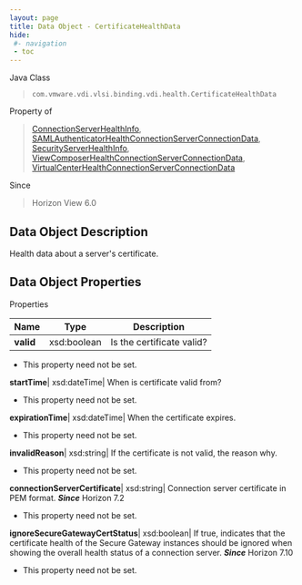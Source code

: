 ```yaml
---
layout: page
title: Data Object - CertificateHealthData
hide:
 #- navigation
 - toc
---
```






Java Class  
> `com.vmware.vdi.vlsi.binding.vdi.health.CertificateHealthData`

Property of  
> [ConnectionServerHealthInfo](vdi.health.ConnectionServerHealth.ConnectionServerHealthInfo.md#field_detail), [SAMLAuthenticatorHealthConnectionServerConnectionData](vdi.health.SAMLAuthenticatorHealth.ConnectionServerConnectionData.md#field_detail), [SecurityServerHealthInfo](vdi.health.SecurityServerHealth.SecurityServerHealthInfo.md#field_detail), [ViewComposerHealthConnectionServerConnectionData](vdi.health.ViewComposerHealth.ConnectionServerConnectionData.md#field_detail), [VirtualCenterHealthConnectionServerConnectionData](vdi.health.VirtualCenterHealth.ConnectionServerConnectionData.md#field_detail)

Since  
> Horizon View 6.0


## Data Object Description 

Health data about a server's certificate. 

## Data Object Properties

Properties

Name |  Type |  Description   
---|---|---  
**valid**|  xsd:boolean|  Is the certificate valid?   


* This property need not be set.

  
**startTime**|  xsd:dateTime|  When is certificate valid from?   


* This property need not be set.

  
**expirationTime**|  xsd:dateTime|  When the certificate expires.   


* This property need not be set.

  
**invalidReason**|  xsd:string|  If the certificate is not valid, the reason why.   


* This property need not be set.

  
**connectionServerCertificate**|  xsd:string|  Connection server certificate in PEM format.  **_Since_** Horizon 7.2  


* This property need not be set.

  
**ignoreSecureGatewayCertStatus**|  xsd:boolean|  If true, indicates that the certificate health of the Secure Gateway instances should be ignored when showing the overall health status of a connection server.  **_Since_** Horizon 7.10  


* This property need not be set.

  
  
  
 
  
  
